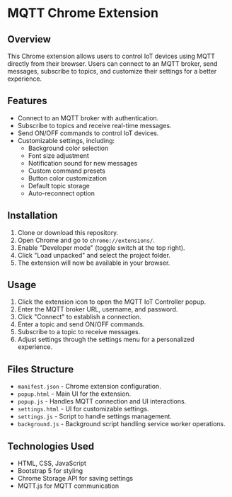 # MQTT Chrome Extension

## Overview
This Chrome extension allows users to control IoT devices using MQTT directly from their browser. Users can connect to an MQTT broker, send messages, subscribe to topics, and customize their settings for a better experience.

## Features
- Connect to an MQTT broker with authentication.
- Subscribe to topics and receive real-time messages.
- Send ON/OFF commands to control IoT devices.
- Customizable settings, including:
  - Background color selection
  - Font size adjustment
  - Notification sound for new messages
  - Custom command presets
  - Button color customization
  - Default topic storage
  - Auto-reconnect option

## Installation
1. Clone or download this repository.
2. Open Chrome and go to `chrome://extensions/`.
3. Enable "Developer mode" (toggle switch at the top right).
4. Click "Load unpacked" and select the project folder.
5. The extension will now be available in your browser.

## Usage
1. Click the extension icon to open the MQTT IoT Controller popup.
2. Enter the MQTT broker URL, username, and password.
3. Click "Connect" to establish a connection.
4. Enter a topic and send ON/OFF commands.
5. Subscribe to a topic to receive messages.
6. Adjust settings through the settings menu for a personalized experience.

## Files Structure
- `manifest.json` - Chrome extension configuration.
- `popup.html` - Main UI for the extension.
- `popup.js` - Handles MQTT connection and UI interactions.
- `settings.html` - UI for customizable settings.
- `settings.js` - Script to handle settings management.
- `background.js` - Background script handling service worker operations.

## Technologies Used
- HTML, CSS, JavaScript
- Bootstrap 5 for styling
- Chrome Storage API for saving settings
- MQTT.js for MQTT communication


